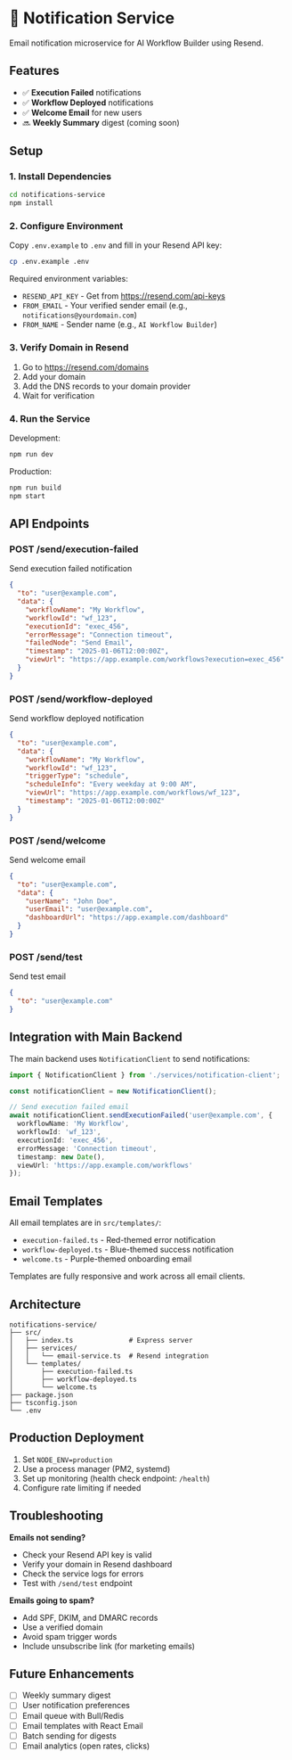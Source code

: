 # 📧 Notification Service

Email notification microservice for AI Workflow Builder using Resend.

## Features

- ✅ **Execution Failed** notifications
- ✅ **Workflow Deployed** notifications  
- ✅ **Welcome Email** for new users
- 🔜 **Weekly Summary** digest (coming soon)

## Setup

### 1. Install Dependencies

```bash
cd notifications-service
npm install
```

### 2. Configure Environment

Copy `.env.example` to `.env` and fill in your Resend API key:

```bash
cp .env.example .env
```

Required environment variables:
- `RESEND_API_KEY` - Get from https://resend.com/api-keys
- `FROM_EMAIL` - Your verified sender email (e.g., `notifications@yourdomain.com`)
- `FROM_NAME` - Sender name (e.g., `AI Workflow Builder`)

### 3. Verify Domain in Resend

1. Go to https://resend.com/domains
2. Add your domain
3. Add the DNS records to your domain provider
4. Wait for verification

### 4. Run the Service

Development:
```bash
npm run dev
```

Production:
```bash
npm run build
npm start
```

## API Endpoints

### POST /send/execution-failed
Send execution failed notification

```json
{
  "to": "user@example.com",
  "data": {
    "workflowName": "My Workflow",
    "workflowId": "wf_123",
    "executionId": "exec_456",
    "errorMessage": "Connection timeout",
    "failedNode": "Send Email",
    "timestamp": "2025-01-06T12:00:00Z",
    "viewUrl": "https://app.example.com/workflows?execution=exec_456"
  }
}
```

### POST /send/workflow-deployed
Send workflow deployed notification

```json
{
  "to": "user@example.com",
  "data": {
    "workflowName": "My Workflow",
    "workflowId": "wf_123",
    "triggerType": "schedule",
    "scheduleInfo": "Every weekday at 9:00 AM",
    "viewUrl": "https://app.example.com/workflows/wf_123",
    "timestamp": "2025-01-06T12:00:00Z"
  }
}
```

### POST /send/welcome
Send welcome email

```json
{
  "to": "user@example.com",
  "data": {
    "userName": "John Doe",
    "userEmail": "user@example.com",
    "dashboardUrl": "https://app.example.com/dashboard"
  }
}
```

### POST /send/test
Send test email

```json
{
  "to": "user@example.com"
}
```

## Integration with Main Backend

The main backend uses `NotificationClient` to send notifications:

```typescript
import { NotificationClient } from './services/notification-client';

const notificationClient = new NotificationClient();

// Send execution failed email
await notificationClient.sendExecutionFailed('user@example.com', {
  workflowName: 'My Workflow',
  workflowId: 'wf_123',
  executionId: 'exec_456',
  errorMessage: 'Connection timeout',
  timestamp: new Date(),
  viewUrl: 'https://app.example.com/workflows'
});
```

## Email Templates

All email templates are in `src/templates/`:
- `execution-failed.ts` - Red-themed error notification
- `workflow-deployed.ts` - Blue-themed success notification
- `welcome.ts` - Purple-themed onboarding email

Templates are fully responsive and work across all email clients.

## Architecture

```
notifications-service/
├── src/
│   ├── index.ts              # Express server
│   ├── services/
│   │   └── email-service.ts  # Resend integration
│   └── templates/
│       ├── execution-failed.ts
│       ├── workflow-deployed.ts
│       └── welcome.ts
├── package.json
├── tsconfig.json
└── .env
```

## Production Deployment

1. Set `NODE_ENV=production`
2. Use a process manager (PM2, systemd)
3. Set up monitoring (health check endpoint: `/health`)
4. Configure rate limiting if needed

## Troubleshooting

**Emails not sending?**
- Check your Resend API key is valid
- Verify your domain in Resend dashboard
- Check the service logs for errors
- Test with `/send/test` endpoint

**Emails going to spam?**
- Add SPF, DKIM, and DMARC records
- Use a verified domain
- Avoid spam trigger words
- Include unsubscribe link (for marketing emails)

## Future Enhancements

- [ ] Weekly summary digest
- [ ] User notification preferences
- [ ] Email queue with Bull/Redis
- [ ] Email templates with React Email
- [ ] Batch sending for digests
- [ ] Email analytics (open rates, clicks)
